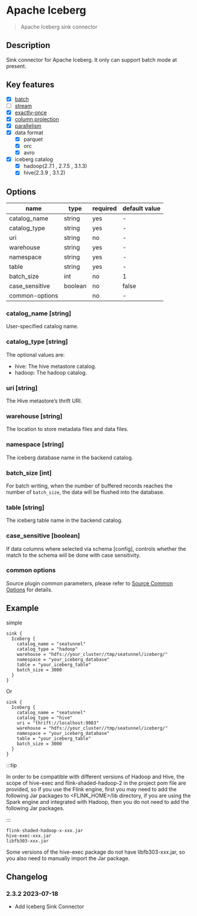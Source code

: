 # Apache Iceberg

> Apache Iceberg sink connector

## Description

Sink connector for Apache Iceberg. It only can support batch mode at present.

## Key features

- [x] [batch](../../concept/connector-v2-features.md)
- [ ] [stream](../../concept/connector-v2-features.md)
- [x] [exactly-once](../../concept/connector-v2-features.md)
- [x] [column projection](../../concept/connector-v2-features.md)
- [x] [parallelism](../../concept/connector-v2-features.md)
- [x] data format
  - [x] parquet
  - [x] orc
  - [x] avro
- [x] iceberg catalog
  - [x] hadoop(2.7.1 , 2.7.5 , 3.1.3)
  - [x] hive(2.3.9 , 3.1.2)

## Options

|      name      |  type   | required | default value |
|----------------|---------|----------|---------------|
| catalog_name   | string  | yes      | -             |
| catalog_type   | string  | yes      | -             |
| uri            | string  | no       | -             |
| warehouse      | string  | yes      | -             |
| namespace      | string  | yes      | -             |
| table          | string  | yes      | -             |
| batch_size     | int     | no       | 1             |
| case_sensitive | boolean | no       | false         |
| common-options |         | no       | -             |

### catalog_name [string]

User-specified catalog name.

### catalog_type [string]

The optional values are:

- hive: The hive metastore catalog.
- hadoop: The hadoop catalog.

### uri [string]

The Hive metastore’s thrift URI.

### warehouse [string]

The location to store metadata files and data files.

### namespace [string]

The iceberg database name in the backend catalog.

### batch_size [int]

For batch writing, when the number of buffered records reaches the number of `batch_size`, the data will be flushed into the database.

### table [string]

The iceberg table name in the backend catalog.

### case_sensitive [boolean]

If data columns where selected via schema [config], controls whether the match to the schema will be done with case sensitivity.

### common options

Source plugin common parameters, please refer to [Source Common Options](common-options.md) for details.

## Example

simple

```hocon
sink {
  Iceberg {
    catalog_name = "seatunnel"
    catalog_type = "hadoop"
    warehouse = "hdfs://your_cluster//tmp/seatunnel/iceberg/"
    namespace = "your_iceberg_database"
    table = "your_iceberg_table"
    batch_size = 3000
  }
}
```

Or

```hocon
sink {
  Iceberg {
    catalog_name = "seatunnel"
    catalog_type = "hive"
    uri = "thrift://localhost:9083"
    warehouse = "hdfs://your_cluster//tmp/seatunnel/iceberg/"
    namespace = "your_iceberg_database"
    table = "your_iceberg_table"
    batch_size = 3000
  }
}
```

:::tip

In order to be compatible with different versions of Hadoop and Hive, the scope of hive-exec and flink-shaded-hadoop-2 in the project pom file are provided, so if you use the Flink engine, first you may need to add the following Jar packages to <FLINK_HOME>/lib directory, if you are using the Spark engine and integrated with Hadoop, then you do not need to add the following Jar packages.

:::

```
flink-shaded-hadoop-x-xxx.jar
hive-exec-xxx.jar
libfb303-xxx.jar
```

Some versions of the hive-exec package do not have libfb303-xxx.jar, so you also need to manually import the Jar package.

## Changelog

### 2.3.2 2023-07-18

- Add Iceberg Sink Connector


